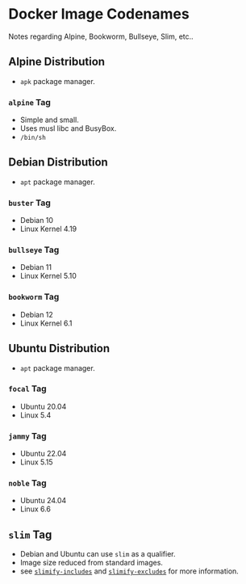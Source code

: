 # Docker Image Codenames

Notes regarding Alpine, Bookworm, Bullseye, Slim, etc..

## Alpine Distribution

* `apk` package manager.

### `alpine` Tag

* Simple and small.
* Uses musl libc and BusyBox.
* `/bin/sh`

## Debian Distribution

* `apt` package manager.

### `buster` Tag

* Debian 10
* Linux Kernel 4.19

### `bullseye` Tag

* Debian 11
* Linux Kernel 5.10

### `bookworm` Tag

* Debian 12
* Linux Kernel 6.1

## Ubuntu Distribution

* `apt` package manager.

### `focal` Tag

* Ubuntu 20.04
* Linux 5.4

### `jammy` Tag

* Ubuntu 22.04
* Linux 5.15

### `noble` Tag

* Ubuntu 24.04
* Linux 6.6

## `slim` Tag

* Debian and Ubuntu can use `slim` as a qualifier.
* Image size reduced from standard images.
* see [`slimify-includes`](https://github.com/debuerreotype/debuerreotype/blob/master/scripts/.slimify-includes) and [`slimify-excludes`](https://github.com/debuerreotype/debuerreotype/blob/master/scripts/.slimify-excludes) for more information.
